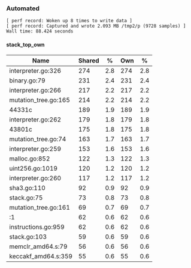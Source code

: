 ### Automated

```
[ perf record: Woken up 8 times to write data ]
[ perf record: Captured and wrote 2.093 MB /tmp2/p (9728 samples) ]
Wall time: 88.424 seconds
```

#### stack_top_own

Name                                                 | Shared |   %   | Own |   %
-----------------------------------------------------|--------|-------|-----|------
interpreter.go:326                                   |    274 |   2.8 | 274 |   2.8
binary.go:79                                         |    231 |   2.4 | 231 |   2.4
interpreter.go:266                                   |    217 |   2.2 | 217 |   2.2
mutation_tree.go:165                                 |    214 |   2.2 | 214 |   2.2
44331c                                               |    189 |   1.9 | 189 |   1.9
interpreter.go:262                                   |    179 |   1.8 | 179 |   1.8
43801c                                               |    175 |   1.8 | 175 |   1.8
mutation_tree.go:74                                  |    163 |   1.7 | 163 |   1.7
interpreter.go:259                                   |    153 |   1.6 | 153 |   1.6
malloc.go:852                                        |    122 |   1.3 | 122 |   1.3
uint256.go:1019                                      |    120 |   1.2 | 120 |   1.2
interpreter.go:260                                   |    117 |   1.2 | 117 |   1.2
sha3.go:110                                          |     92 |   0.9 |  92 |   0.9
stack.go:75                                          |     73 |   0.8 |  73 |   0.8
mutation_tree.go:161                                 |     69 |   0.7 |  69 |   0.7
<autogenerated>:1                                    |     62 |   0.6 |  62 |   0.6
instructions.go:959                                  |     62 |   0.6 |  62 |   0.6
stack.go:103                                         |     59 |   0.6 |  59 |   0.6
memclr_amd64.s:79                                    |     56 |   0.6 |  56 |   0.6
keccakf_amd64.s:359                                  |     55 |   0.6 |  55 |   0.6
